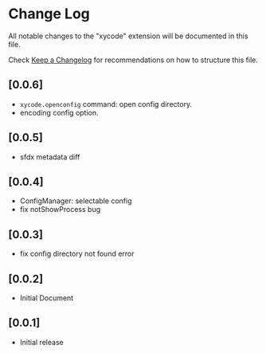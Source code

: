 # Change Log

All notable changes to the "xycode" extension will be documented in this file.

Check [Keep a Changelog](http://keepachangelog.com/) for recommendations on how to structure this file.

## [0.0.6]

-   `xycode.openconfig` command: open config directory.
-   encoding config option.

## [0.0.5]

-   sfdx metadata diff

## [0.0.4]

-   ConfigManager: selectable config
-   fix notShowProcess bug

## [0.0.3]

-   fix config directory not found error

## [0.0.2]

-   Initial Document

## [0.0.1]

-   Initial release
